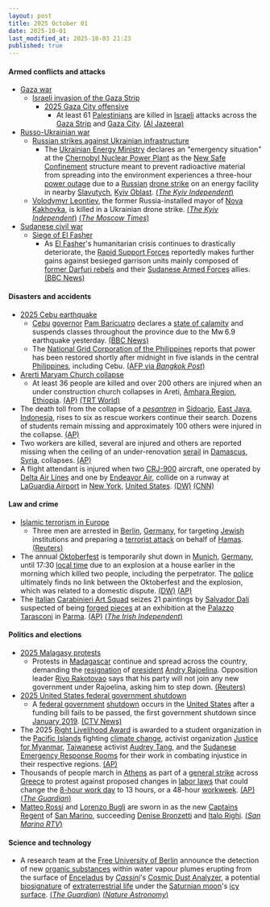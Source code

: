 ```yaml
---
layout: post
title: 2025 October 01
date: 2025-10-01
last_modified_at: 2025-10-03 21:23
published: true
---
```



#### Armed conflicts and attacks

* [Gaza war](https://en.wikipedia.org/wiki/Gaza_war "Gaza war")
  * [Israeli invasion of the Gaza Strip](https://en.wikipedia.org/wiki/Israeli_invasion_of_the_Gaza_Strip "Israeli invasion of the Gaza Strip")
    * [2025 Gaza City offensive](https://en.wikipedia.org/wiki/2025_Gaza_City_offensive "2025 Gaza City offensive")
      * At least 61 [Palestinians](https://en.wikipedia.org/wiki/Palestinians "Palestinians") are killed in [Israeli](https://en.wikipedia.org/wiki/Israel_Defense_Forces "Israel Defense Forces") attacks across the [Gaza Strip](https://en.wikipedia.org/wiki/Gaza_Strip "Gaza Strip") and [Gaza City](https://en.wikipedia.org/wiki/Gaza_City "Gaza City"). [(Al Jazeera)](https://www.aljazeera.com/news/liveblog/2025/10/1/live-a-least-61-killed-as-global-sumud-flotilla-nears-gaza)
* [Russo-Ukrainian war](https://en.wikipedia.org/wiki/Russo-Ukrainian_war_%282022%E2%80%93present%29 "Russo-Ukrainian war (2022–present)")
  * [Russian strikes against Ukrainian infrastructure](https://en.wikipedia.org/wiki/Russian_strikes_against_Ukrainian_infrastructure_%282022%E2%80%93present%29 "Russian strikes against Ukrainian infrastructure (2022–present)")
    * The [Ukrainian Energy Ministry](https://en.wikipedia.org/wiki/Ministry_of_Energy_%28Ukraine%29 "Ministry of Energy (Ukraine)") declares an "emergency situation" at the [Chernobyl Nuclear Power Plant](https://en.wikipedia.org/wiki/Chernobyl_Nuclear_Power_Plant "Chernobyl Nuclear Power Plant") as the [New Safe Confinement](https://en.wikipedia.org/wiki/Chernobyl_New_Safe_Confinement "Chernobyl New Safe Confinement") structure meant to prevent radioactive material from spreading into the environment experiences a three-hour [power outage](https://en.wikipedia.org/wiki/Power_outage "Power outage") due to a [Russian](https://en.wikipedia.org/wiki/Russian_Armed_Forces "Russian Armed Forces") [drone strike](https://en.wikipedia.org/wiki/Drone_warfare "Drone warfare") on an energy facility in nearby [Slavutych](https://en.wikipedia.org/wiki/Slavutych "Slavutych"), [Kyiv Oblast](https://en.wikipedia.org/wiki/Kyiv_Oblast "Kyiv Oblast"). [(*The Kyiv Independent*)](https://kyivindependent.com/chornobyl-nuclear-plant-loses-power-after-russian-attack-on-nearby-town-energy-ministry-says/)
  * [Volodymyr Leontiev](https://en.wikipedia.org/wiki/Volodymyr_Leontiev "Volodymyr Leontiev"), the former Russia-installed mayor of [Nova Kakhovka](https://en.wikipedia.org/wiki/Nova_Kakhovka "Nova Kakhovka"), is killed in a Ukrainian drone strike. [(*The Kyiv Independent*)](https://kyivindependent.com/drone-attacks-collaborator-in-russian-occupied-nova-kakhovka-in-kherson-oblast-kremlin-proxy-claims) [(*The Moscow Times*)](https://www.themoscowtimes.com/2025/10/01/russian-installed-official-killed-in-occupied-ukraine-a90685)
* [Sudanese civil war](https://en.wikipedia.org/wiki/Sudanese_civil_war_%282023%E2%80%93present%29 "Sudanese civil war (2023–present)")
  * [Siege of El Fasher](https://en.wikipedia.org/wiki/Siege_of_El_Fasher "Siege of El Fasher")
    * As [El Fasher](https://en.wikipedia.org/wiki/El_Fasher "El Fasher")'s humanitarian crisis continues to drastically deteriorate, the [Rapid Support Forces](https://en.wikipedia.org/wiki/Rapid_Support_Forces "Rapid Support Forces") reportedly makes further gains against besieged garrison units mainly composed of [former Darfuri rebels](https://en.wikipedia.org/wiki/Darfur_Joint_Protection_Force "Darfur Joint Protection Force") and their [Sudanese Armed Forces](https://en.wikipedia.org/wiki/Sudanese_Armed_Forces "Sudanese Armed Forces") allies. [(BBC News)](https://www.bbc.com/news/articles/cvgnz76vr6lo)

#### Disasters and accidents

* [2025 Cebu earthquake](https://en.wikipedia.org/wiki/2025_Cebu_earthquake "2025 Cebu earthquake")
  * [Cebu](https://en.wikipedia.org/wiki/Cebu "Cebu") [governor](https://en.wikipedia.org/wiki/Governor_of_Cebu "Governor of Cebu") [Pam Baricuatro](https://en.wikipedia.org/wiki/Pam_Baricuatro "Pam Baricuatro") declares a [state of calamity](https://en.wikipedia.org/wiki/State_of_calamity_%28Philippines%29 "State of calamity (Philippines)") and suspends classes throughout the province due to the Mw 6.9 earthquake yesterday. [(BBC News)](https://www.bbc.com/news/live/c4gq591q939t)
  * The [National Grid Corporation of the Philippines](https://en.wikipedia.org/wiki/National_Grid_Corporation_of_the_Philippines "National Grid Corporation of the Philippines") reports that power has been restored shortly after midnight in five islands in the central [Philippines](https://en.wikipedia.org/wiki/Philippines "Philippines"), including Cebu. [(AFP via *Bangkok Post*)](https://www.bangkokpost.com/world/3113836/at-least-69-killed-by-central-philippines-quake-many-missing)
* [Arerti Maryam Church collapse](https://en.wikipedia.org/wiki/Arerti_Maryam_Church_collapse "Arerti Maryam Church collapse")
  * At least 36 people are killed and over 200 others are injured when an under construction church collapses in Areti, [Amhara Region](https://en.wikipedia.org/wiki/Amhara_Region "Amhara Region"), [Ethiopia](https://en.wikipedia.org/wiki/Ethiopia "Ethiopia"). [(AP)](https://apnews.com/article/ethiopia-collapsed-church-588da32d2f8244b82209d8660b565b53) [(TRT World)](https://www.trtworld.com/article/a9606de8e561)
* The death toll from the collapse of a *[pesantren](https://en.wikipedia.org/wiki/Pesantren "Pesantren")* in [Sidoarjo](https://en.wikipedia.org/wiki/Sidoarjo_Regency "Sidoarjo Regency"), [East Java](https://en.wikipedia.org/wiki/East_Java "East Java"), [Indonesia](https://en.wikipedia.org/wiki/Indonesia "Indonesia"), rises to six as rescue workers continue their search. Dozens of students remain missing and approximately 100 others were injured in the collapse. [(AP)](https://apnews.com/article/indonesia-islamic-school-collapse-java-16259f65a7ff76165dc67020c7d619ee)
* Two workers are killed, several are injured and others are reported missing when the ceiling of an under-renovation [serail](https://en.wikipedia.org/wiki/Seraglio "Seraglio") in [Damascus](https://en.wikipedia.org/wiki/Damascus "Damascus"), [Syria](https://en.wikipedia.org/wiki/Syria "Syria"), collapses. [(AP)](https://apnews.com/article/damascus-syria-ceiling-collapse-marjeh-serail-workers-fab07a5cf003ab824615ee96279eea6f)
* A flight attendant is injured when two [CRJ-900](https://en.wikipedia.org/wiki/CRJ-900 "CRJ-900") aircraft, one operated by [Delta Air Lines](https://en.wikipedia.org/wiki/Delta_Air_Lines "Delta Air Lines") and one by [Endeavor Air](https://en.wikipedia.org/wiki/Endeavor_Air "Endeavor Air"), collide on a runway at [LaGuardia Airport](https://en.wikipedia.org/wiki/LaGuardia_Airport "LaGuardia Airport") in [New York](https://en.wikipedia.org/wiki/New_York_%28state%29 "New York (state)"), [United States](https://en.wikipedia.org/wiki/United_States "United States"). [(DW)](https://www.dw.com/en/us-two-planes-collide-at-new-yorks-laguardia-airport/a-74211187) [(CNN)](https://www.cnn.com/2025/10/02/us/lga-regional-jets-collide)

#### Law and crime

* [Islamic terrorism in Europe](https://en.wikipedia.org/wiki/Islamic_terrorism_in_Europe "Islamic terrorism in Europe")
  * Three men are arrested in [Berlin](https://en.wikipedia.org/wiki/Berlin "Berlin"), [Germany](https://en.wikipedia.org/wiki/Germany "Germany"), for targeting [Jewish](https://en.wikipedia.org/wiki/Jewish "Jewish") institutions and preparing a [terrorist attack](https://en.wikipedia.org/wiki/Terrorism_in_Germany "Terrorism in Germany") on behalf of [Hamas](https://en.wikipedia.org/wiki/Hamas "Hamas"). [(Reuters)](https://www.reuters.com/world/germany-arrests-suspected-hamas-members-believed-be-targeting-jewish-2025-10-01/)
* The annual [Oktoberfest](https://en.wikipedia.org/wiki/Oktoberfest "Oktoberfest") is temporarily shut down in [Munich](https://en.wikipedia.org/wiki/Munich "Munich"), [Germany](https://en.wikipedia.org/wiki/Germany "Germany"), until 17:30 [local time](https://en.wikipedia.org/wiki/Central_European_Standard_Time "Central European Standard Time") due to an explosion at a house earlier in the morning which killed two people, including the perpetrator. The [police](https://en.wikipedia.org/wiki/Polizeipr%C3%A4sidium_M%C3%BCnchen "Polizeipräsidium München") ultimately finds no link between the Oktoberfest and the explosion, which was related to a domestic dispute. [(DW)](https://www.dw.com/en/munich-police-deployed-after-explosion-investigation-underway/a-74194643) [(AP)](https://apnews.com/article/germany-oktoberfest-closed-explosion-905642601406720cfe3abbfc5bf2af97)
* The [Italian](https://en.wikipedia.org/wiki/Government_of_Italy "Government of Italy") [Carabinieri Art Squad](https://en.wikipedia.org/wiki/Carabinieri_Art_Squad "Carabinieri Art Squad") seizes 21 paintings by [Salvador Dalí](https://en.wikipedia.org/wiki/Salvador_Dal%C3%AD "Salvador Dalí") suspected of being [forged pieces](https://en.wikipedia.org/wiki/Art_forgery "Art forgery") at an exhibition at the [Palazzo Tarasconi](https://en.wikipedia.org/wiki/Palazzo_Tarasconi%2C_Parma "Palazzo Tarasconi, Parma") in [Parma](https://en.wikipedia.org/wiki/Parma "Parma"). [(AP)](https://apnews.com/article/italy-dali-art-forgeries-69f09f67074189451d8485556be6b468) [(*The Irish Independent*)](https://www.independent.ie/world-news/europe/italian-police-raid-salvador-dali-exhibition-say-works-on-display-were-fake/a2118097974.html)

#### Politics and elections

* [2025 Malagasy protests](https://en.wikipedia.org/wiki/2025_Malagasy_protests "2025 Malagasy protests")
  * Protests in [Madagascar](https://en.wikipedia.org/wiki/Madagascar "Madagascar") continue and spread across the country, demanding the [resignation](https://en.wikipedia.org/wiki/Resignation "Resignation") of [president](https://en.wikipedia.org/wiki/President_of_Madagascar "President of Madagascar") [Andry Rajoelina](https://en.wikipedia.org/wiki/Andry_Rajoelina "Andry Rajoelina"). Opposition leader [Rivo Rakotovao](https://en.wikipedia.org/wiki/Rivo_Rakotovao "Rivo Rakotovao") says that his party will not join any new government under Rajoelina, asking him to step down. [(Reuters)](https://www.reuters.com/world/asia-pacific/madagascar-protesters-demand-presidents-resignation-fifth-day-rallies-2025-10-01/)
* [2025 United States federal government shutdown](https://en.wikipedia.org/wiki/2025_United_States_federal_government_shutdown "2025 United States federal government shutdown")
  * A [federal government](https://en.wikipedia.org/wiki/Federal_government_of_the_United_States "Federal government of the United States") [shutdown](https://en.wikipedia.org/wiki/Government_shutdowns_in_the_United_States "Government shutdowns in the United States") occurs in the [United States](https://en.wikipedia.org/wiki/United_States "United States") after a funding bill fails to be passed, the first government shutdown since [January 2019](https://en.wikipedia.org/wiki/2018%E2%80%932019_United_States_federal_government_shutdown "2018–2019 United States federal government shutdown"). [(CTV News)](https://www.ctvnews.ca/world/article/us-government-headed-to-a-shutdown-after-last-ditch-vote-fails-in-senate//)
* The 2025 [Right Livelihood Award](https://en.wikipedia.org/wiki/Right_Livelihood_Award "Right Livelihood Award") is awarded to a student organization in the [Pacific Islands](https://en.wikipedia.org/wiki/Pacific_Islands "Pacific Islands") fighting [climate change](https://en.wikipedia.org/wiki/Climate_change "Climate change"), activist organization [Justice for Myanmar](https://en.wikipedia.org/wiki/Justice_for_Myanmar "Justice for Myanmar"), [Taiwanese](https://en.wikipedia.org/wiki/Taiwan "Taiwan") activist [Audrey Tang](https://en.wikipedia.org/wiki/Audrey_Tang "Audrey Tang"), and the [Sudanese](https://en.wikipedia.org/wiki/Sudan "Sudan") [Emergency Response Rooms](https://en.wikipedia.org/wiki/Emergency_Response_Rooms "Emergency Response Rooms") for their work in combating injustice in their respective regions. [(AP)](https://apnews.com/article/sweden-right-livelihood-award-sudan-myanmar-taiwan-2b5582af8cf6832a3801166a241b3c07)
* Thousands of people march in [Athens](https://en.wikipedia.org/wiki/Athens "Athens") as part of a [general strike](https://en.wikipedia.org/wiki/General_strike "General strike") across [Greece](https://en.wikipedia.org/wiki/Greece "Greece") to protest against proposed changes in [labor laws](https://en.wikipedia.org/wiki/Labor_law "Labor law") that could change the [8-hour work day](https://en.wikipedia.org/wiki/8-hour_work_day "8-hour work day") to 13 hours, or a 48-hour [workweek](https://en.wikipedia.org/wiki/Workweek_and_weekend "Workweek and weekend"). [(AP)](https://apnews.com/article/greece-strike-labor-f28353c37af65a9e0667f995c40ad061) [(*The Guardian*)](https://www.theguardian.com/world/2025/oct/01/general-strike-against-13-hour-day-brings-greece-to-a-halt)
* [Matteo Rossi](https://en.wikipedia.org/wiki/Matteo_Rossi_%28politician%29 "Matteo Rossi (politician)") and [Lorenzo Bugli](https://en.wikipedia.org/wiki/Lorenzo_Bugli "Lorenzo Bugli") are sworn in as the new [Captains Regent](https://en.wikipedia.org/wiki/Captains_Regent "Captains Regent") of [San Marino](https://en.wikipedia.org/wiki/San_Marino "San Marino"), succeeding [Denise Bronzetti](https://en.wikipedia.org/wiki/Denise_Bronzetti "Denise Bronzetti") and [Italo Righi](https://en.wikipedia.org/wiki/Italo_Righi "Italo Righi"). [(*San Marino RTV*)](https://sanmarinortv.sm/news/politica-c2/matteo-rossi-e-lorenzo-bugli-sono-i-nuovi-capitani-reggenti-a281046)

#### Science and technology

* A research team at the [Free University of Berlin](https://en.wikipedia.org/wiki/Free_University_of_Berlin "Free University of Berlin") announce the detection of new [organic substances](https://en.wikipedia.org/wiki/Organic_compound "Organic compound") within water vapour plumes erupting from the surface of [Enceladus](https://en.wikipedia.org/wiki/Enceladus "Enceladus") by [*Cassini*](https://en.wikipedia.org/wiki/Cassini%E2%80%93Huygens "Cassini–Huygens")'s [Cosmic Dust Analyzer](https://en.wikipedia.org/wiki/Cosmic_Dust_Analyzer "Cosmic Dust Analyzer"), a potential [biosignature](https://en.wikipedia.org/wiki/Biosignature "Biosignature") of [extraterrestrial life](https://en.wikipedia.org/wiki/Extraterrestrial_life "Extraterrestrial life") under the [Saturnian moon](https://en.wikipedia.org/wiki/Saturnian_moon "Saturnian moon")'s [icy surface](https://en.wikipedia.org/wiki/Icy_moon "Icy moon"). [(*The Guardian*)](https://www.theguardian.com/science/2025/oct/01/prospect-life-saturn-moons-rises-discovery-organic-substances) [(*Nature Astronomy*)](https://doi.org/10.1038/s41550-025-02655-y)
